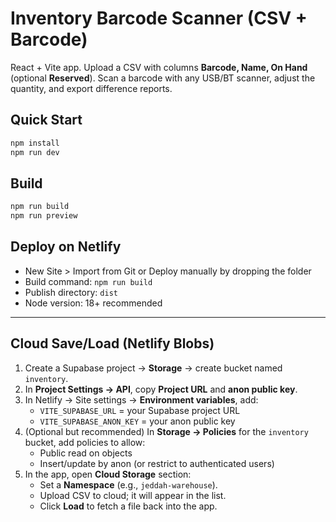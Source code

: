 # Inventory Barcode Scanner (CSV + Barcode)

React + Vite app. Upload a CSV with columns **Barcode, Name, On Hand** (optional **Reserved**). Scan a barcode with any USB/BT scanner, adjust the quantity, and export difference reports.

## Quick Start

```bash
npm install
npm run dev
```

## Build

```bash
npm run build
npm run preview
```

## Deploy on Netlify
- New Site > Import from Git or Deploy manually by dropping the folder
- Build command: `npm run build`
- Publish directory: `dist`
- Node version: 18+ recommended

---

## Cloud Save/Load (Netlify Blobs)

1. Create a Supabase project → **Storage** → create bucket named `inventory`.
2. In **Project Settings → API**, copy **Project URL** and **anon public key**.
3. In Netlify → Site settings → **Environment variables**, add:
   - `VITE_SUPABASE_URL` = your Supabase project URL
   - `VITE_SUPABASE_ANON_KEY` = your anon public key
4. (Optional but recommended) In **Storage → Policies** for the `inventory` bucket, add policies to allow:
   - Public read on objects
   - Insert/update by anon (or restrict to authenticated users)
5. In the app, open **Cloud Storage** section:
   - Set a **Namespace** (e.g., `jeddah-warehouse`).
   - Upload CSV to cloud; it will appear in the list.
   - Click **Load** to fetch a file back into the app.
